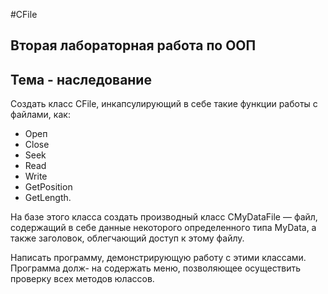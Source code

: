 ﻿#CFile

## Вторая лабораторная работа по ООП
## Тема - наследование

Создать класс CFile, инкапсулирующий в себе такие функции работы с файлами, 
как:
- Ореп 
- Close 
- Seek 
- Read 
- Write 
- GetPosition
- GetLength. 

На базе этого класса создать производный класс CMyDataFile — файл, содержащий в себе данные некоторого определенного типа MyData, а также заголовок, облегчающий доступ к 
этому файлу. 

Написать программу, демонстрирующую работу с этими классами. Программа долж- 
на содержать меню, позволяющее осуществить проверку всех методов юлассов. 